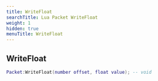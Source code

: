 ```yaml
---
title: WriteFloat
searchTitle: Lua Packet WriteFloat
weight: 1
hidden: true
menuTitle: WriteFloat
---
```

## WriteFloat
```lua
Packet:WriteFloat(number offset, float value); -- void
```